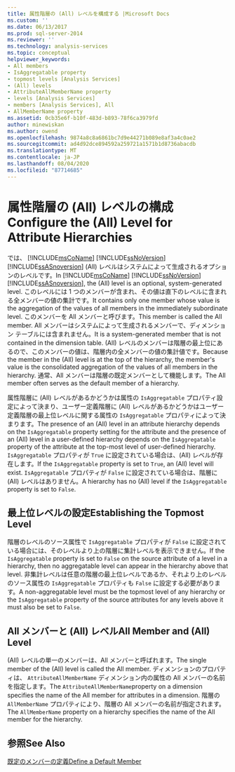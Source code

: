 ```yaml
---
title: 属性階層の (All) レベルを構成する |Microsoft Docs
ms.custom: ''
ms.date: 06/13/2017
ms.prod: sql-server-2014
ms.reviewer: ''
ms.technology: analysis-services
ms.topic: conceptual
helpviewer_keywords:
- All members
- IsAggregatable property
- topmost levels [Analysis Services]
- (All) levels
- AttributeAllMemberName property
- levels [Analysis Services]
- members [Analysis Services], All
- AllMemberName property
ms.assetid: 0cb35e6f-b10f-483d-b893-78f6ca3979fd
author: minewiskan
ms.author: owend
ms.openlocfilehash: 9874a8c8a6861bc7d9e44271b089e8af3a4c0ae2
ms.sourcegitcommit: ad4d92dce894592a259721a1571b1d8736abacdb
ms.translationtype: MT
ms.contentlocale: ja-JP
ms.lasthandoff: 08/04/2020
ms.locfileid: "87714685"
---
```

# <a name="configure-the-all-level-for-attribute-hierarchies"></a><span data-ttu-id="45e97-102">属性階層の (All) レベルの構成</span><span class="sxs-lookup"><span data-stu-id="45e97-102">Configure the (All) Level for Attribute Hierarchies</span></span>
  <span data-ttu-id="45e97-103">では、 [!INCLUDE[msCoName](../../includes/msconame-md.md)] [!INCLUDE[ssNoVersion](../../includes/ssnoversion-md.md)] [!INCLUDE[ssASnoversion](../../includes/ssasnoversion-md.md)] (All) レベルはシステムによって生成されるオプションのレベルです。</span><span class="sxs-lookup"><span data-stu-id="45e97-103">In [!INCLUDE[msCoName](../../includes/msconame-md.md)] [!INCLUDE[ssNoVersion](../../includes/ssnoversion-md.md)] [!INCLUDE[ssASnoversion](../../includes/ssasnoversion-md.md)], the (All) level is an optional, system-generated level.</span></span> <span data-ttu-id="45e97-104">このレベルには 1 つのメンバーが含まれ、その値は直下のレベルに含まれる全メンバーの値の集計です。</span><span class="sxs-lookup"><span data-stu-id="45e97-104">It contains only one member whose value is the aggregation of the values of all members in the immediately subordinate level.</span></span> <span data-ttu-id="45e97-105">このメンバーを All メンバーと呼びます。</span><span class="sxs-lookup"><span data-stu-id="45e97-105">This member is called the All member.</span></span> <span data-ttu-id="45e97-106">All メンバーはシステムによって生成されるメンバーで、ディメンション テーブルには含まれません。</span><span class="sxs-lookup"><span data-stu-id="45e97-106">It is a system-generated member that is not contained in the dimension table.</span></span> <span data-ttu-id="45e97-107">(All) レベルのメンバーは階層の最上位にあるので、このメンバーの値は、階層内の全メンバーの値の集計値です。</span><span class="sxs-lookup"><span data-stu-id="45e97-107">Because the member in the (All) level is at the top of the hierarchy, the member's value is the consolidated aggregation of the values of all members in the hierarchy.</span></span> <span data-ttu-id="45e97-108">通常、All メンバーは階層の既定メンバーとして機能します。</span><span class="sxs-lookup"><span data-stu-id="45e97-108">The All member often serves as the default member of a hierarchy.</span></span>  
  
 <span data-ttu-id="45e97-109">属性階層に (All) レベルがあるかどうかは属性の `IsAggregatable` プロパティ設定によって決まり、ユーザー定義階層に (All) レベルがあるかどうかはユーザー定義階層の最上位レベルに関する属性の `IsAggregatable` プロパティによって決まります。</span><span class="sxs-lookup"><span data-stu-id="45e97-109">The presence of an (All) level in an attribute hierarchy depends on the `IsAggregatable` property setting for the attribute and the presence of an (All) level in a user-defined hierarchy depends on the `IsAggregatable` property of the attribute at the top-most level of user-defined hierarchy.</span></span> <span data-ttu-id="45e97-110">`IsAggregatable` プロパティが `True` に設定されている場合は、(All) レベルが存在します。</span><span class="sxs-lookup"><span data-stu-id="45e97-110">If the `IsAggregatable` property is set to `True`, an (All) level will exist.</span></span> <span data-ttu-id="45e97-111">`IsAggregatable` プロパティが `False` に設定されている場合は、階層に (All) レベルはありません。</span><span class="sxs-lookup"><span data-stu-id="45e97-111">A hierarchy has no (All) level if the `IsAggregatable` property is set to `False`.</span></span>  
  
## <a name="establishing-the-topmost-level"></a><span data-ttu-id="45e97-112">最上位レベルの設定</span><span class="sxs-lookup"><span data-stu-id="45e97-112">Establishing the Topmost Level</span></span>  
 <span data-ttu-id="45e97-113">階層のレベルのソース属性で `IsAggregatable` プロパティが `False` に設定されている場合には、そのレベルより上の階層に集計レベルを表示できません。</span><span class="sxs-lookup"><span data-stu-id="45e97-113">If the `IsAggregatable` property is set to `False` on the source attribute of a level in a hierarchy, then no aggregatable level can appear in the hierarchy above that level.</span></span> <span data-ttu-id="45e97-114">非集計レベルは任意の階層の最上位レベルであるか、それより上のレベルのソース属性の `IsAggregatable` プロパティも `False` に設定する必要があります。</span><span class="sxs-lookup"><span data-stu-id="45e97-114">A non-aggregatable level must be the topmost level of any hierarchy or the `IsAggregatable` property of the source attributes for any levels above it must also be set to `False`.</span></span>  
  
## <a name="all-member-and-all-level"></a><span data-ttu-id="45e97-115">All メンバーと (All) レベル</span><span class="sxs-lookup"><span data-stu-id="45e97-115">All Member and (All) Level</span></span>  
 <span data-ttu-id="45e97-116">(All) レベルの単一のメンバーは、All メンバーと呼ばれます。</span><span class="sxs-lookup"><span data-stu-id="45e97-116">The single member of the (All) level is called the All member.</span></span> <span data-ttu-id="45e97-117">ディメンションのプロパティは、 `AttributeAllMemberName` ディメンション内の属性の All メンバーの名前を指定します。</span><span class="sxs-lookup"><span data-stu-id="45e97-117">The `AttributeAllMemberName`property on a dimension specifies the name of the All member for attributes in a dimension.</span></span> <span data-ttu-id="45e97-118">階層の `AllMemberName` プロパティにより、階層の All メンバーの名前が指定されます。</span><span class="sxs-lookup"><span data-stu-id="45e97-118">The `AllMemberName` property on a hierarchy specifies the name of the All member for the hierarchy.</span></span>  
  
## <a name="see-also"></a><span data-ttu-id="45e97-119">参照</span><span class="sxs-lookup"><span data-stu-id="45e97-119">See Also</span></span>  
 [<span data-ttu-id="45e97-120">既定のメンバーの定義</span><span class="sxs-lookup"><span data-stu-id="45e97-120">Define a Default Member</span></span>](attribute-properties-define-a-default-member.md)  
  
  
